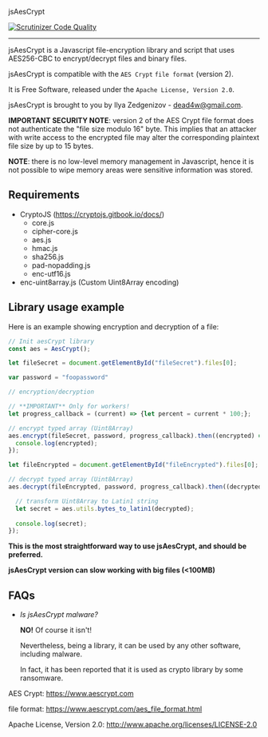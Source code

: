 jsAesCrypt

[![Scrutinizer Code Quality](https://scrutinizer-ci.com/g/Dead4W/jsAesCrypt/badges/quality-score.png?b=async&r=1)](https://scrutinizer-ci.com/g/Dead4W/jsAesCrypt/?branch=async)

------------------------
jsAesCrypt is a Javascript file-encryption library and script that uses AES256-CBC to encrypt/decrypt files and binary files.

jsAesCrypt is compatible with the `AES Crypt` `file format` (version 2).

It is Free Software, released under the `Apache License, Version 2.0`.

jsAesCrypt is brought to you by Ilya Zedgenizov - dead4w@gmail.com.
 
**IMPORTANT SECURITY NOTE**: version 2 of the AES Crypt file format does not authenticate the "file size modulo 16" byte. This implies that an attacker  
with write access to the encrypted file may alter the corresponding plaintext file size by up to 15 bytes.

**NOTE**: there is no low-level memory management in Javascript, hence it is not possible to wipe memory areas were sensitive information was stored.

Requirements
------------------------

 - CryptoJS (https://cryptojs.gitbook.io/docs/)
    - core.js
    - cipher-core.js
    - aes.js
    - hmac.js
    - sha256.js
    - pad-nopadding.js
    - enc-utf16.js
 - enc-uint8array.js (Custom Uint8Array encoding)

Library usage example
------------------------
Here is an example showing encryption and decryption of a file:

```javascript
// Init aesCrypt library
const aes = AesCrypt();

let fileSecret = document.getElementById("fileSecret").files[0];

var password = "foopassword"

// encryption/decryption

// **IMPORTANT** Only for workers!
let progress_callback = (current) => {let percent = current * 100;};

// encrypt typed array (Uint8Array)
aes.encrypt(fileSecret, password, progress_callback).then((encrypted) => {
  console.log(encrypted);
});

let fileEncrypted = document.getElementById("fileEncrypted").files[0];

// decrypt typed array (Uint8Array)
aes.decrypt(fileEncrypted, password, progress_callback).then((decrypted) => {

  // transform Uint8Array to Latin1 string
  let secret = aes.utils.bytes_to_latin1(decrypted);
  
  console.log(secret);
});
```

**This is the most straightforward way to use jsAesCrypt, and should be preferred.**

**jsAesCrypt version can slow working with big files (<100MB)**

FAQs
------------------------
- *Is jsAesCrypt malware?*

  **NO!** Of course it isn't!

  Nevertheless, being a library, it can be used by any other software, including malware.
  
  In fact, it has been reported that it is used as crypto library by some ransomware.

AES Crypt: https://www.aescrypt.com

file format: https://www.aescrypt.com/aes_file_format.html

Apache License, Version 2.0: http://www.apache.org/licenses/LICENSE-2.0

